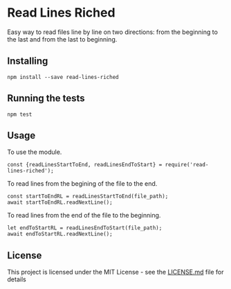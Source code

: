 # Read Lines Riched

Easy way to read files line by line on two directions: from the beginning to the last and from the last to beginning.

## Installing

```
npm install --save read-lines-riched
```

## Running the tests

```
npm test
```

## Usage

To use the module.
```
const {readLinesStartToEnd, readLinesEndToStart} = require('read-lines-riched');
```

To read lines from the begining of the file to the end.
```
const startToEndRL = readLinesStartToEnd(file_path);
await startToEndRL.readNextLine();
```
To read lines from the end of the file to the beginning.
```
let endToStartRL = readLinesEndToStart(file_path);
await endToStartRL.readNextLine();
```

## License

This project is licensed under the MIT License - see the [LICENSE.md](LICENSE.md) file for details
